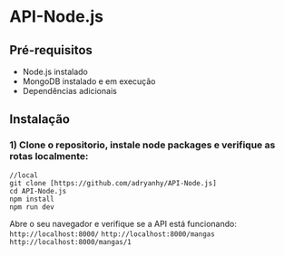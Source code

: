 # API-Node.js

## Pré-requisitos
- Node.js instalado
- MongoDB instalado e em execução
- Dependências adicionais

## Instalação

### 1) Clone o repositorio, instale node packages e verifique as rotas localmente:
```
//local
git clone [https://github.com/adryanhy/API-Node.js]
cd API-Node.js
npm install
npm run dev
```
Abre o seu navegador e verifique se a API está funcionando:
`http://localhost:8000/`
`http://localhost:8000/mangas`
`http://localhost:8000/mangas/1`
